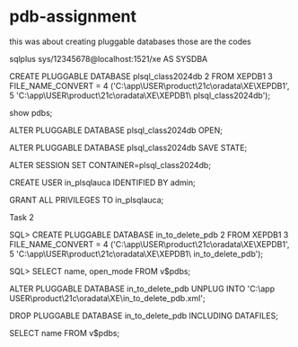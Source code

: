 # pdb-assignment
this was about creating pluggable databases those are the codes 

sqlplus sys/12345678@localhost:1521/xe AS SYSDBA

CREATE PLUGGABLE DATABASE plsql_class2024db
  2  FROM XEPDB1
  3  FILE_NAME_CONVERT =
  4  ('C:\app\USER\product\21c\oradata\XE\XEPDB1',
  5  'C:\app\USER\product\21c\oradata\XE\XEPDB1\ plsql_class2024db\');


show pdbs;

ALTER PLUGGABLE DATABASE plsql_class2024db OPEN;

ALTER PLUGGABLE DATABASE plsql_class2024db SAVE STATE;

ALTER SESSION SET CONTAINER=plsql_class2024db;

CREATE USER in_plsqlauca IDENTIFIED BY admin;

GRANT ALL PRIVILEGES TO in_plsqlauca;

Task 2


SQL> CREATE PLUGGABLE DATABASE in_to_delete_pdb
  2  FROM XEPDB1
  3  FILE_NAME_CONVERT =
  4  ('C:\app\USER\product\21c\oradata\XE\XEPDB1',
  5  'C:\app\USER\product\21c\oradata\XE\XEPDB1\ in_to_delete_pdb\');


SQL> SELECT name, open_mode FROM v$pdbs;

ALTER PLUGGABLE DATABASE in_to_delete_pdb UNPLUG INTO 'C:\app\
USER\product\21c\oradata\XE\in_to_delete_pdb.xml';

DROP PLUGGABLE DATABASE in_to_delete_pdb INCLUDING DATAFILES;


 SELECT name FROM v$pdbs;


